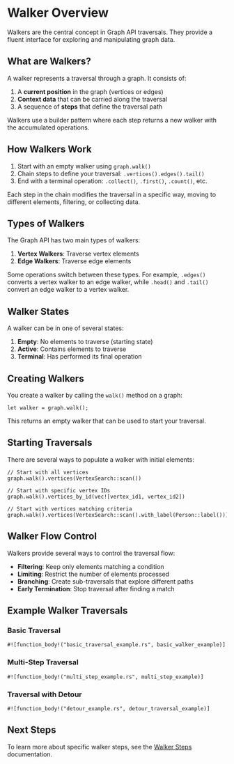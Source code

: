 # Walker Overview

Walkers are the central concept in Graph API traversals. They provide a fluent interface for exploring and manipulating
graph data.

## What are Walkers?

A walker represents a traversal through a graph. It consists of:

1. A **current position** in the graph (vertices or edges)
2. **Context data** that can be carried along the traversal
3. A sequence of **steps** that define the traversal path

Walkers use a builder pattern where each step returns a new walker with the accumulated operations.

## How Walkers Work

1. Start with an empty walker using `graph.walk()`
2. Chain steps to define your traversal: `.vertices().edges().tail()`
3. End with a terminal operation: `.collect()`, `.first()`, `.count()`, etc.

Each step in the chain modifies the traversal in a specific way, moving to different elements, filtering, or collecting
data.

## Types of Walkers

The Graph API has two main types of walkers:

1. **Vertex Walkers**: Traverse vertex elements
2. **Edge Walkers**: Traverse edge elements

Some operations switch between these types. For example, `.edges()` converts a vertex walker to an edge walker, while
`.head()` and `.tail()` convert an edge walker to a vertex walker.

## Walker States

A walker can be in one of several states:

1. **Empty**: No elements to traverse (starting state)
2. **Active**: Contains elements to traverse
3. **Terminal**: Has performed its final operation

## Creating Walkers

You create a walker by calling the `walk()` method on a graph:

```rust,noplayground
let walker = graph.walk();
```

This returns an empty walker that can be used to start your traversal.

## Starting Traversals

There are several ways to populate a walker with initial elements:

```rust,noplayground
// Start with all vertices
graph.walk().vertices(VertexSearch::scan())

// Start with specific vertex IDs
graph.walk().vertices_by_id(vec![vertex_id1, vertex_id2])

// Start with vertices matching criteria
graph.walk().vertices(VertexSearch::scan().with_label(Person::label()))
```

## Walker Flow Control

Walkers provide several ways to control the traversal flow:

- **Filtering**: Keep only elements matching a condition
- **Limiting**: Restrict the number of elements processed
- **Branching**: Create sub-traversals that explore different paths
- **Early Termination**: Stop traversal after finding a match

## Example Walker Traversals

### Basic Traversal

```rust,noplayground
#![function_body!("basic_traversal_example.rs", basic_walker_example)]
```

### Multi-Step Traversal

```rust,noplayground
#![function_body!("multi_step_example.rs", multi_step_example)]
```

### Traversal with Detour

```rust,noplayground
#![function_body!("detour_example.rs", detour_traversal_example)]
```

## Next Steps

To learn more about specific walker steps, see the [Walker Steps](./steps.md) documentation.